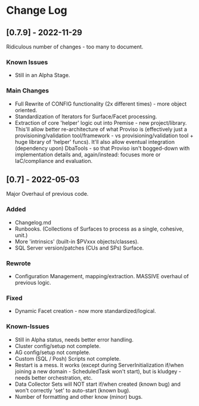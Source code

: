 
# Change Log

## [0.7.9] - 2022-11-29
Ridiculous number of changes - too many to document.

### Known Issues 
- Still in an Alpha Stage. 

### Main Changes
- Full Rewrite of CONFIG functionality (2x  different times) - more object oriented. 
- Standardization of Iterators for Surface/Facet processing. 
- Extraction of core 'helper' logic out into Premise - new project/library. This'll allow better re-architecture of what Proviso is (effectively just a provisioning/validation tool/framework - vs provisioning/validation tool + huge library of 'helper' funcs). It'll also allow eventual integration (dependency upon) DbaTools - so that Proviso isn't bogged-down with implementation details and, again/instead: focuses more or IaC/compliance and evaluation. 

## [0.7] - 2022-05-03
Major Overhaul of previous code.

### Added 
- Changelog.md
- Runbooks. (Collections of Surfaces to process as a single, cohesive, unit.)
- More 'intrinsics' (built-in $PVxxx objects/classes). 
- SQL Server version/patches (CUs and SPs) Surface. 

### Rewrote
- Configuration Management, mapping/extraction. MASSIVE overhaul of previous logic. 

### Fixed 
- Dynamic Facet creation - now more standardized/logical. 

### Known-Issues
- Still in Alpha status, needs better error handling. 
- Cluster config/setup not complete. 
- AG config/setup not complete. 
- Custom (SQL / Posh) Scripts not complete. 
- Restart is a mess. It works (except during ServerInitialization if/when joining a new domain - ScheduledTask won't start), but is kludgey - needs better orchestration, etc. 
- Data Collector Sets will NOT start if/when created (known bug) and won't correctly 'set' to auto-start (known bug).
- Number of formatting and other know (minor) bugs. 